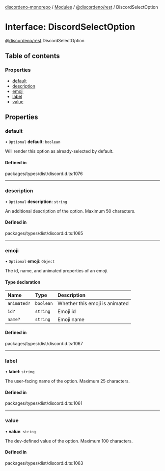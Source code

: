 [discordeno-monorepo](../README.md) / [Modules](../modules.md) / [@discordeno/rest](../modules/discordeno_rest.md) / DiscordSelectOption

# Interface: DiscordSelectOption

[@discordeno/rest](../modules/discordeno_rest.md).DiscordSelectOption

## Table of contents

### Properties

- [default](discordeno_rest.DiscordSelectOption.md#default)
- [description](discordeno_rest.DiscordSelectOption.md#description)
- [emoji](discordeno_rest.DiscordSelectOption.md#emoji)
- [label](discordeno_rest.DiscordSelectOption.md#label)
- [value](discordeno_rest.DiscordSelectOption.md#value)

## Properties

### default

• `Optional` **default**: `boolean`

Will render this option as already-selected by default.

#### Defined in

packages/types/dist/discord.d.ts:1076

---

### description

• `Optional` **description**: `string`

An additional description of the option. Maximum 50 characters.

#### Defined in

packages/types/dist/discord.d.ts:1065

---

### emoji

• `Optional` **emoji**: `Object`

The id, name, and animated properties of an emoji.

#### Type declaration

| Name        | Type      | Description                    |
| :---------- | :-------- | :----------------------------- |
| `animated?` | `boolean` | Whether this emoji is animated |
| `id?`       | `string`  | Emoji id                       |
| `name?`     | `string`  | Emoji name                     |

#### Defined in

packages/types/dist/discord.d.ts:1067

---

### label

• **label**: `string`

The user-facing name of the option. Maximum 25 characters.

#### Defined in

packages/types/dist/discord.d.ts:1061

---

### value

• **value**: `string`

The dev-defined value of the option. Maximum 100 characters.

#### Defined in

packages/types/dist/discord.d.ts:1063
